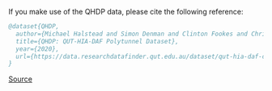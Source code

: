 If you make use of the QHDP data, please cite the following reference:

``` bibtex 
@dataset{QHDP,
  author={Michael Halstead and Simon Denman and Clinton Fookes and Chris McCool},
  title={QHDP: QUT-HIA-DAF Polytunnel Dataset},
  year={2020},
  url={https://data.researchdatafinder.qut.edu.au/dataset/qut-hia-daf-capsicum-datasets/resource/b168423a-8b77-4649-be9f-921f196ea608}
}
```

[Source](https://data.researchdatafinder.qut.edu.au/dataset/qut-hia-daf-capsicum-datasets/resource/b168423a-8b77-4649-be9f-921f196ea608)